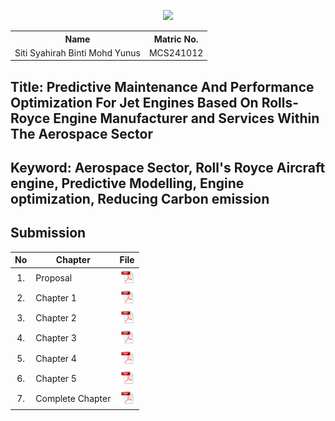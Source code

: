 
<p align="center"><img height="400px" src="https://github.com/drshahizan/research-design/blob/main/proposal/proposal24251/haerasha/images/IMG_2294.jpg"></p>



<table align="center">
  <tr>
    <th>Name</th>
    <th>Matric No.</th>
  </tr>
  <tr>
    <td>Siti Syahirah Binti Mohd Yunus</td>
    <td>MCS241012</td>
  </tr>

</table>

## Title: Predictive Maintenance And Performance Optimization For Jet Engines Based On Rolls-Royce Engine Manufacturer and Services Within The Aerospace Sector
## Keyword: Aerospace Sector, Roll's Royce Aircraft engine, Predictive Modelling, Engine optimization, Reducing Carbon emission
## Submission

| No  | Chapter     |                                                 File |
| :-: | ---------- | :---------------------------------------------------------------------------------------------------: |
|  1.  | Proposal | <a href="Siti_Syahirah_MCSD_6215_Project_1_Proposal_MCS241012.pdf"><img src="../../../images/pdf.svg" width="24px" height="24px"></a> |
|  2.  | Chapter 1 | <a href="Chapter 1/"><img src="../../../images/pdf.svg" width="24px" height="24px"></a> |
|  3.  | Chapter 2 | <a href="Chapter 2/"><img src="../../../images/pdf.svg" width="24px" height="24px"></a> |
|  4.  | Chapter 3 | <a href="Chapter 3/"><img src="../../../images/pdf.svg" width="24px" height="24px"></a> |
|  5.  | Chapter 4 | <a href="Chapter 4/"><img src="../../../images/pdf.svg" width="24px" height="24px"></a> |
|  6.  | Chapter 5 | <a href="Chapter 5/"><img src="../../../images/pdf.svg" width="24px" height="24px"></a> |
|  7.  | Complete Chapter | <a href="Full Chapter/"><img src="../../../images/pdf.svg" width="24px" height="24px"></a> |
